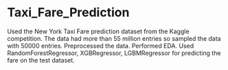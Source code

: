 # Taxi_Fare_Prediction

Used the New York Taxi Fare prediction dataset from the Kaggle competition.
The data had more than 55 million entries so sampled the data with 50000 entries.
Preprocessed the data.
Performed EDA.
Used RandomForestRegressor, XGBRegressor, LGBMRegressor for predicting the fare on the test dataset.
